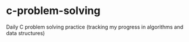 # c-problem-solving
Daily C problem solving practice (tracking my progress in algorithms and data structures)
